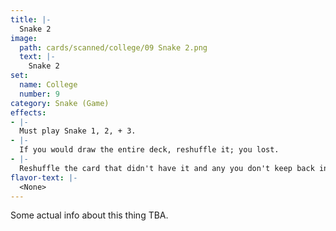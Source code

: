 ```yaml
---
title: |-
  Snake 2
image: 
  path: cards/scanned/college/09 Snake 2.png
  text: |-
    Snake 2
set:
  name: College
  number: 9
category: Snake (Game)
effects: 
- |-
  Must play Snake 1, 2, + 3.
- |-
  If you would draw the entire deck, reshuffle it; you lost.
- |-
  Reshuffle the card that didn't have it and any you don't keep back into the deck.
flavor-text: |-
  <None>
---
```

Some actual info about this thing TBA.
